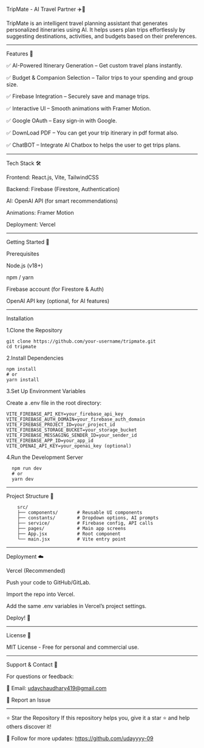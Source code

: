 TripMate - AI Travel Partner ✈️🤖

TripMate is an intelligent travel planning assistant that generates personalized itineraries using AI. It helps users plan trips effortlessly by suggesting destinations, activities, and budgets based on their preferences.

---------------------------------------------------------------------------------------------------------------------------------------------------------------------------------------

Features 🌟

✅ AI-Powered Itinerary Generation – Get custom travel plans instantly.

✅ Budget & Companion Selection – Tailor trips to your spending and group size.

✅ Firebase Integration – Securely save and manage trips.

✅ Interactive UI – Smooth animations with Framer Motion.

✅ Google OAuth – Easy sign-in with Google.

✅ DownLoad PDF – You can get your trip itinerary in pdf format also.

✅ ChatBOT – Integrate AI Chatbox to helps the user to get trips plans.

---------------------------------------------------------------------------------------------------------------------------------------------------------------------------------------

Tech Stack 🛠️

Frontend: React.js, Vite, TailwindCSS

Backend: Firebase (Firestore, Authentication)

AI: OpenAI API (for smart recommendations)

Animations: Framer Motion

Deployment: Vercel

---------------------------------------------------------------------------------------------------------------------------------------------------------------------------------------

Getting Started 🚀

Prerequisites

Node.js (v18+)

npm / yarn

Firebase account (for Firestore & Auth)

OpenAI API key (optional, for AI features)

---------------------------------------------------------------------------------------------------------------------------------------------------------------------------------------

Installation

1.Clone the Repository
    
    git clone https://github.com/your-username/tripmate.git
    cd tripmate

2.Install Dependencies
    
    npm install
    # or
    yarn install
    
3.Set Up Environment Variables

Create a .env file in the root directory:
    
    VITE_FIREBASE_API_KEY=your_firebase_api_key
    VITE_FIREBASE_AUTH_DOMAIN=your_firebase_auth_domain
    VITE_FIREBASE_PROJECT_ID=your_project_id
    VITE_FIREBASE_STORAGE_BUCKET=your_storage_bucket
    VITE_FIREBASE_MESSAGING_SENDER_ID=your_sender_id
    VITE_FIREBASE_APP_ID=your_app_id
    VITE_OPENAI_API_KEY=your_openai_key (optional)

 4.Run the Development Server
 
      npm run dev
      # or
      yarn dev

---------------------------------------------------------------------------------------------------------------------------------------------------------------------------------------

Project Structure 📂

        src/  
        ├── components/       # Reusable UI components  
        ├── constants/        # Dropdown options, AI prompts  
        ├── service/          # Firebase config, API calls  
        ├── pages/            # Main app screens  
        ├── App.jsx           # Root component  
        └── main.jsx          # Vite entry point  
        
---------------------------------------------------------------------------------------------------------------------------------------------------------------------------------------

Deployment ☁️

Vercel (Recommended)

Push your code to GitHub/GitLab.

Import the repo into Vercel.

Add the same .env variables in Vercel’s project settings.

Deploy! 🚀

---------------------------------------------------------------------------------------------------------------------------------------------------------------------------------------

License 📜

MIT License - Free for personal and commercial use.

---------------------------------------------------------------------------------------------------------------------------------------------------------------------------------------

Support & Contact 📧

For questions or feedback:

📩 Email: udaychaudhary419@gmail.com

🐛 Report an Issue

---------------------------------------------------------------------------------------------------------------------------------------------------------------------------------------

⭐ Star the Repository If this repository helps you, give it a star ⭐ and help others discover it!

📌 Follow for more updates: https://github.com/udayyyy-09

